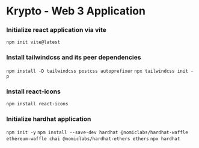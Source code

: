 # Krypto - Web 3 Application

### Initialize react application via vite

`npm init vite@latest`

### Install tailwindcss and its peer dependencies

`npm install -D tailwindcss postcss autoprefixer`
`npx tailwindcss init -p`

### Install react-icons
`npm install react-icons`

### Initialize hardhat application
`npm init -y`
`npm install --save-dev hardhat @nomiclabs/hardhat-waffle ethereum-waffle chai @nomiclabs/hardhat-ethers ethers`
`npx hardhat`
